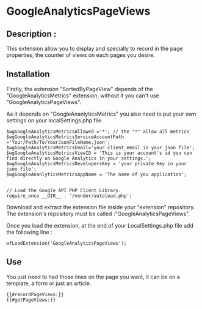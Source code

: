 # GoogleAnalyticsPageViews

## Description : 
This extension allow you to display and specially to record in the page properties, the counter of views on each pages you desire.

## Installation 
Firstly, the extension "SortedByPageView" depends of the "GoogleAnalyticsMetrics" extension, without it you can't use "GoogleAnalyticsPageViews".

As it depends on "GoogleAnanlyticsMetrics" you also need to put your own settings on your localSettings.php file. 

	$wgGoogleAnalyticsMetricsAllowed ='*'; // the "*" allow all metrics 
	$wgGoogleAnalyticsMetricsServiceAccountPath ='Your/Path/To/YourJsonFileName.json';
	$wgGoogleAnalyticsMetricsEmail='your client_email in your json file';
	$wgGoogleAnalyticsMetricsViewID = 'This is your account's id you can find directly on Google Analytics in your settings.';
	$wgGoogleAnalyticsMetricsDevelopersKey = 'your private Key in your json file';
	$wgGoogleAnanlyticsMetricsAppName = 'The name of you application';
	
	
	// Load the Google API PHP Client Library.
	require_once __DIR__ . '/vendor/autoload.php';
	
Download and extract the extension file inside your "extension" repository. The extension's repository must be called :"GoogleAnalyticsPageViews".

Once you load the extension, at the end of your LocalSettings.php file add the following line :

	wfLoadExtension('GoogleAnalyticsPageViews');

## Use

You just need to had those lines on the page you want, it can be on a template, a form or just an article. 

	{{#recordPageViews:}}
	{{#getPageViews:}}

